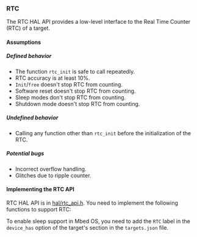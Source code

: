 ### RTC

The RTC HAL API provides a low-level interface to the Real Time Counter (RTC) of a target.

#### Assumptions

##### Defined behavior

- The function `rtc_init` is safe to call repeatedly.
- RTC accuracy is at least 10%.
- `Init`/`free` doesn't stop RTC from counting.
- Software reset doesn't stop RTC from counting.
- Sleep modes don't stop RTC from counting.
- Shutdown mode doesn't stop RTC from counting.

##### Undefined behavior

- Calling any function other than `rtc_init` before the initialization of the RTC.

##### Potential bugs

- Incorrect overflow handling.
- Glitches due to ripple counter.

#### Implementing the RTC API

RTC HAL API is in [hal/rtc_api.h](/docs/v5.6/mbed-os-api-doxy/rtc__api_8h_source.html). You need to implement the following functions to support RTC:

To enable sleep support in Mbed OS, you need to add the `RTC` label in the `device_has` option of the target's section in the `targets.json` file.
